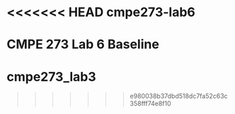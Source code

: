 <<<<<<< HEAD
cmpe273-lab6
============

CMPE 273 Lab 6 Baseline
=======
# cmpe273_lab3
>>>>>>> e980038b37dbd518dc7fa52c63c358fff74e8f10
